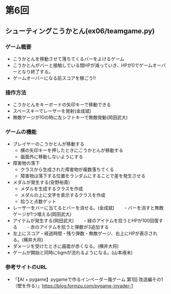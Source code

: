 # 第6回
## シューティングこうかとん(ex06/teamgame.py)
### ゲーム概要
- こうかとんを移動させて落ちてくるバーをよけるゲーム
- こうかとんがバーと接触している間HPが減っていき、HPが0でゲームオーバーとなり終了する。
- ゲームオーバーになる前スコアを稼ごう!!
### 操作方法
- こうかとんをキーボードの矢印キーで移動できる
- スペースキーでレーザーを発射(金成斌)
- 無敵ゲージが10の時に左シフトキーで無敵発動(岡田武大)
### ゲームの機能
- プレイヤーのこうかとんが移動する
    - 横の矢印キーを押したときにこうかとんが移動する
    - 画面外に移動しないようにする
- 障害物の落下
    - クラスから生成された障害物が複数落ちてくる
    - 障害物は落下する位置をランダムにすることで差を発生させる
- メダルが発生する(安野裕貴)
    - メダルを生成するクラスを作成
    - メダルの上に文字を表示するクラスを作成
    - 拾うと点数ゲット
- レーザーをバーに当てるとバーを消せる。(金成斌)
　　- バーを消すと無敵ゲージが1つ増える(岡田武大)
- アイテムが発生する(岡田武大)
　　- 緑のアイテムを拾うとHPが100回復する
　　‐ 赤のアイテムを拾うと弾数が3追加する
- 左上にスコア・経過時間・残り弾数・無敵ゲージ、右上にHPが表示される。(横井大将)
- ダメージを受けたときに画面が赤くなる。(横井大将)
- ゲームが開始と同時にbgmが流れるようになる。(山本琢未)
### 参考サイトのURL
- 「【AI + pygame】pygameで作るインベーダー風ゲーム 第1回 改造編その1（壁を作る）」https://blog.formzu.com/pygame-invader-1